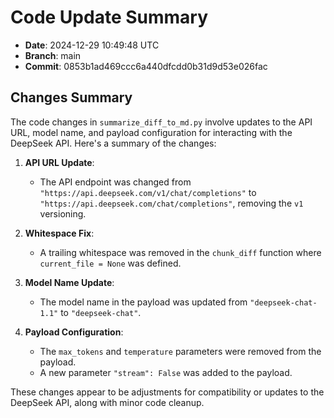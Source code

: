 # Code Update Summary

- **Date**: 2024-12-29 10:49:48 UTC
- **Branch**: main
- **Commit**: 0853b1ad469ccc6a440dfcdd0b31d9d53e026fac

## Changes Summary

The code changes in `summarize_diff_to_md.py` involve updates to the API URL, model name, and payload configuration for interacting with the DeepSeek API. Here's a summary of the changes:

1. **API URL Update**:
   - The API endpoint was changed from `"https://api.deepseek.com/v1/chat/completions"` to `"https://api.deepseek.com/chat/completions"`, removing the `v1` versioning.

2. **Whitespace Fix**:
   - A trailing whitespace was removed in the `chunk_diff` function where `current_file = None` was defined.

3. **Model Name Update**:
   - The model name in the payload was updated from `"deepseek-chat-1.1"` to `"deepseek-chat"`.

4. **Payload Configuration**:
   - The `max_tokens` and `temperature` parameters were removed from the payload.
   - A new parameter `"stream": False` was added to the payload.

These changes appear to be adjustments for compatibility or updates to the DeepSeek API, along with minor code cleanup.
